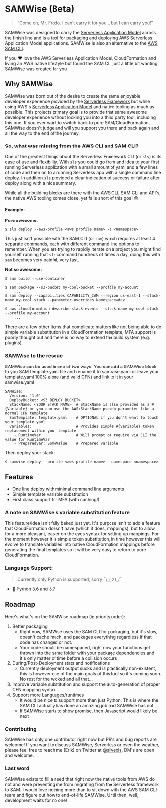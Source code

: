 # SAMWise (Beta)
> “Come on, Mr. Frodo. I can’t carry it for you… but I can carry you!”

SAMWise was designed to carry the [Serverless Application Model](https://aws.amazon.com/serverless/sam/) across the
finish line and is a tool for packaging and deploying AWS Serverless Application Model applications.
SAMWise is also an alternative to the [AWS SAM CLI](https://github.com/awslabs/aws-sam-cli).

If you :heart: love the AWS Serverless Application Model, CloudFormation and living an AWS native lifestyle but
found the SAM CLI just a little bit wanting, SAMWise was created for you

## Why SAMWise
SAMWise was born out of the desire to create the same enjoyable developer experience provided by the
[Serverless Framework](https://www.serverless.com) but while using AWS's 
[Serverless Application Model](https://aws.amazon.com/serverless/sam/) and native tooling as much as possible. This
projects primary goal is to provide that same awesome developer experience without locking you into a third party tool,
including this one. If you ever want to switch back to pure SAM/CloudFormation, SAMWise doesn't judge and will you
support you there and back again and all the way to the end of the journey.

### So, what was missing from the AWS CLI and SAM CLI?
One of the greatest things about the Serverless Framework CLI (or `sls`) is its ease of use and flexibility. 
With `sls` you could go from and idea to your first running Serverless application with a small amount of yaml and 
a few lines of code and then on to a running Serverless app with a single command line deploy. In addition `sls`
provided a clear indication of success or failure after deploy along with a nice summary. 

While all the building blocks are there with the AWS CLI, SAM CLI and API's, the native AWS tooling comes close, 
yet falls short of this goal :disappointed:

#### Example:

**Pure awesome:**

    $ sls deploy --aws-profile <aws profile name> -s <namespace>

This just isn't possible with the SAM CLI (or `sam`) which requires at least 4 separate commands, each with 
different command line options to remember. When you are trying to rapidly iterate on a project you might find 
yourself running that `sls` command hundreds of times a day, doing this with `sam` becomes very painful, very fast.

**Not so awesome:**

    $ sam build --use-container
        ...
    $ sam package --s3-bucket my-cool-bucket --profile my-acount
        ...
    $ sam deploy --capabilities CAPABILITY_IAM --region us-east-1 --stack-name my-cool-stack --parameter-overrides Namespace=dev
        ...
    $ aws cloudformation describe-stack-events --stack-name my-cool-stack --profile my-account
        ...

There are a few other items that complicate matters like not being able to do simple variable substitution in
a CloudFormation template, MFA support is poorly thought out and there is no way to extend the build system
(e.g. plugins).

### SAMWise to the rescue
SAMWise can be used in one of two ways. You can add a SAMWise block to you SAM template.yaml file and rename it
to samwise.yaml or leave your template.yaml 100% alone (and valid CFN) and link to it in your samwise.yaml

    SAMWise:
      Version: '1.0'
      DeployBucket: <S3 DEPLOY BUCKET>
      StackName: <YOUR STACK NAME>  # StackName is also provided as a #{Variable} or you can use the AWS:StackName pseudo parameter like a normal CFN template
      SamTemplate: template.yaml    # OPTIONAL if you don't want to touch your template.yaml
      Variables:                    # Provides simple #{Variable} token replacement within your template
        - RuntimeVar                # Will prompt or require via CLI the value for RuntimeVar
        - PreparedVar: SomeValue    # Prepared variable 

Then deploy your stack:

    $ samwise deploy --profile <aws profile name> --namespace <namespace>

## Features
- One line deploy with minimal command line arguments
- Simple template variable substitution
- First class support for MFA (with caching!)

### A note on SAMWise's variable substitution feature
This feature/idea isn't fully baked just yet. It's purpose isn't to add a feature that CloudFormation doesn't have
(which it does, mappings), but to allow for a more pleasant, easier on the eyes syntax for setting up mappings.
For the moment however it is simple token substitution, in time however this will evolve to translate variables 
into native CloudFormation mappings before generating the final templates so it will be very easy to return to
pure CloudFormation.    

### Language Support:
> Currently only Python is supported, sorry ¯\\\_(ツ)\_/¯
- :snake: Python 3.6 and 3.7

## Roadmap
Here's what's on the SAMWise roadmap (in priority order):
1. Better packaging
    - Right now, SAMWise uses the SAM CLI for packaging, but it's slow, doesn't cache much, and
    packages everything regardless if that code has changed or not. 
    - Your code should be namespaced, right now your functions get thrown into the same folder with your package dependencies and it's only matter of time before a
    collision occurs
2. During/Post-Deployment stats and notifications
    - Currently deployment output sucks and is practically non-existent, this is however one of the main goals of this
    tool so it's coming soon. No rest for the wicked and all that...
3. Improve variable substitution and support the auto-generation of proper CFN mapping syntax   
4. Support more Languages/runtimes
    - It would be nice to support more than just Python. This is where the SAM CLI actually has done an
    amazing job and SAMWise has not
    - If SAMWise starts to show promise, then Javascript would likely be next 

### Contributing
SAMWise has only one contributor right now but PR's and bug reports are welcome! If you want to discuss SAMWise, 
Serverless or even the weather, please feel free to reach me (Erik) on Twitter at [@silvexis](https://twitter.com/@silvexis), DM's are open and welcome.

### Last word
SAMWise exists to fill a need that right now the native tools from AWS do not and were preventing me from migrating from
the Serverless framework to SAM. I would love nothing more than to sit down with the AWS SAM CLI team and figure out how
to end-of-life SAMWise. Until then, well, development waits for no one!